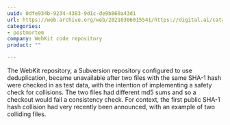 ```yaml
---
uuid: 0dfe934b-9234-4383-9d1c-de9b860a43d1
url: https://web.archive.org/web/20210306015541/https://digital.ai/catalyst-blog/subversion-sha1-collision-problem-statement-prevention-and-remediation-options
categories:
- postmortem
company: WebKit code repository
product: ""

---
```


The WebKit repository, a Subversion repository configured to use deduplication, became unavailable after two files with the same SHA-1 hash were checked in as test data, with the intention of implementing a safety check for collisions. The two files had different md5 sums and so a checkout would fail a consistency check. For context, the first public SHA-1 hash collision had very recently been announced, with an example of two colliding files.
